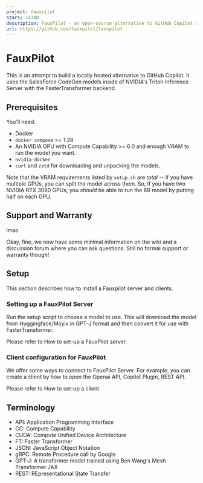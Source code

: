 ```yaml
---
project: fauxpilot
stars: 14740
description: FauxPilot - an open-source alternative to GitHub Copilot server
url: https://github.com/fauxpilot/fauxpilot
---
```


FauxPilot
=========

This is an attempt to build a locally hosted alternative to GitHub Copilot. It uses the SalesForce CodeGen models inside of NVIDIA's Triton Inference Server with the FasterTransformer backend.

Prerequisites
-------------

You'll need:

-   Docker
-   `docker compose` >= 1.28
-   An NVIDIA GPU with Compute Capability >= 6.0 and enough VRAM to run the model you want.
-   `nvidia-docker`
-   `curl` and `zstd` for downloading and unpacking the models.

Note that the VRAM requirements listed by `setup.sh` are _total_ -- if you have multiple GPUs, you can split the model across them. So, if you have two NVIDIA RTX 3080 GPUs, you _should_ be able to run the 6B model by putting half on each GPU.

Support and Warranty
--------------------

lmao

Okay, fine, we now have some minimal information on the wiki and a discussion forum where you can ask questions. Still no formal support or warranty though!

Setup
-----

This section describes how to install a Fauxpilot server and clients.

### Setting up a FauxPilot Server

Run the setup script to choose a model to use. This will download the model from Huggingface/Moyix in GPT-J format and then convert it for use with FasterTransformer.

Please refer to How to set-up a FauxPilot server.

### Client configuration for FauxPilot

We offer some ways to connect to FauxPilot Server. For example, you can create a client by how to open the Openai API, Copilot Plugin, REST API.

Please refer to How to set-up a client.

Terminology
-----------

-   API: Application Programming Interface
-   CC: Compute Capability
-   CUDA: Compute Unified Device Architecture
-   FT: Faster Transformer
-   JSON: JavaScript Object Notation
-   gRPC: Remote Procedure call by Google
-   GPT-J: A transformer model trained using Ben Wang's Mesh Transformer JAX
-   REST: REpresentational State Transfer
